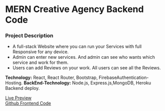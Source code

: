 
# MERN Creative Agency Backend Code

### Project Description
* A full-stack Website where you can run your Services with full Responsive for any device.
* Admin can enter new services. And admin can see who wants which service and work for them.
* Users can add Reviews on your work. All users can see all the Reviews.

__Technology:__ React, React Router, Bootstrap, FirebaseAuthentication-Hosting.
  __BackEnd-Technology:__ Node.js, Express.js,MongoDB, Heroku Backend deploy.       


[Live Preview](https://creative-agency-8d8f6.web.app/ "Creative Agency web Application.")    
[Github Frontend Code](https://github.com/mamunur13525/Creative_Agency "Creative Agency web Application.")    

